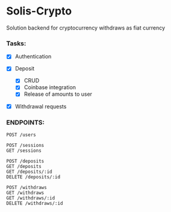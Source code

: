 # Solis-Crypto

Solution backend for cryptocurrency withdraws as fiat currency

### Tasks:
- [x] Authentication

- [x] Deposit
    - [x] CRUD
    - [x] Coinbase integration
    - [x] Release of amounts to user

- [x] Withdrawal requests

### ENDPOINTS:
```
POST /users

POST /sessions
GET /sessions

POST /deposits
GET /deposits
GET /deposits/:id
DELETE /deposits/:id

POST /withdraws
GET /withdraws
GET /withdraws/:id
DELETE /withdraws/:id
```
